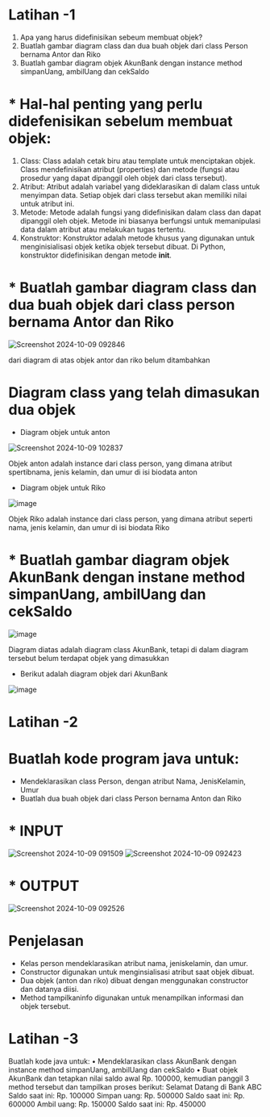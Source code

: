 
# Latihan -1
1. Apa yang harus didefinisikan sebeum membuat objek?
2. Buatlah gambar diagram class dan dua buah objek dari class Person
bernama Antor dan Riko
3. Buatlah gambar diagram objek AkunBank dengan instance method
simpanUang, ambilUang dan cekSaldo

# * Hal-hal penting yang perlu didefenisikan sebelum membuat objek:
1. Class: Class adalah cetak biru atau template untuk menciptakan objek. Class mendefinisikan atribut (properties) dan metode (fungsi atau prosedur yang dapat dipanggil oleh objek dari class tersebut).
2. Atribut: Atribut adalah variabel yang dideklarasikan di dalam class untuk menyimpan data. Setiap objek dari class tersebut akan memiliki nilai untuk atribut ini.
3. Metode: Metode adalah fungsi yang didefinisikan dalam class dan dapat dipanggil oleh objek. Metode ini biasanya berfungsi untuk memanipulasi data dalam atribut atau melakukan tugas tertentu.
4. Konstruktor: Konstruktor adalah metode khusus yang digunakan untuk menginisialisasi objek ketika objek tersebut dibuat. Di Python, konstruktor didefinisikan dengan metode __init__.

# * Buatlah gambar diagram class dan dua buah objek dari class person bernama Antor dan Riko

![Screenshot 2024-10-09 092846](https://github.com/user-attachments/assets/2062e0ea-5586-40be-a129-a155d8b4fc84)

dari diagram di atas objek antor dan riko belum ditambahkan

# Diagram class yang telah dimasukan dua objek
* Diagram objek untuk anton
  
![Screenshot 2024-10-09 102837](https://github.com/user-attachments/assets/a83846d3-3292-41f6-9b9d-a80c95011d93)

Objek anton adalah instance dari class person, yang dimana atribut spertibnama, jenis kelamin, dan umur di isi biodata anton

* Diagram objek untuk Riko

![image](https://github.com/user-attachments/assets/d4ea6543-b392-4d66-8bd6-5bb2ce7f52d6)

Objek Riko adalah instance dari class person, yang dimana atribut seperti nama, jenis kelamin, dan umur di isi biodata Riko

# * Buatlah gambar diagram objek AkunBank dengan instane method simpanUang, ambilUang dan cekSaldo

![image](https://github.com/user-attachments/assets/9131e05c-4d59-4dcd-ad2c-2ee818496662)

Diagram diatas adalah diagram class AkunBank, tetapi di dalam diagram tersebut belum terdapat objek yang dimasukkan

* Berikut adalah diagram objek dari AkunBank

![image](https://github.com/user-attachments/assets/f875200b-1922-40a0-9cb3-db21cb011e45)

# Latihan -2
# Buatlah kode program java untuk:
* Mendeklarasikan class Person, dengan atribut Nama,
JenisKelamin, Umur
* Buatlah dua buah objek dari class Person bernama Anton
dan Riko
# * INPUT
![Screenshot 2024-10-09 091509](https://github.com/user-attachments/assets/89f7664d-c7db-4ad0-8cf5-01cc3dbfb118)
![Screenshot 2024-10-09 092423](https://github.com/user-attachments/assets/4465ff50-82b6-418c-a346-9d6f5c3b5405)

# * OUTPUT
![Screenshot 2024-10-09 092526](https://github.com/user-attachments/assets/e0540fd8-3fbd-4f7a-acb5-5491fc1036f7)

# Penjelasan
* Kelas person mendeklarasikan atribut nama, jeniskelamin, dan umur.
* Constructor digunakan untuk menginsialisasi atribut saat objek dibuat.
* Dua objek (anton dan riko) dibuat dengan menggunakan constructor dan datanya diisi.
* Method tampilkaninfo digunakan untuk menampilkan informasi dan objek tersebut.

# Latihan -3
Buatlah kode java untuk:
• Mendeklarasikan class AkunBank dengan instance method
simpanUang, ambilUang dan cekSaldo
• Buat objek AkunBank dan tetapkan nilai saldo awal Rp. 100000,
kemudian panggil 3 method tersebut dan tampilkan proses berikut:
Selamat Datang di Bank ABC
Saldo saat ini: Rp. 100000
Simpan uang: Rp. 500000
Saldo saat ini: Rp. 600000
Ambil uang: Rp. 150000
Saldo saat ini: Rp. 450000




